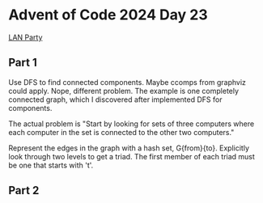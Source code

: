 # Advent of Code 2024 Day 23
[LAN Party](https://adventofcode.com/2024/day/23)

## Part 1

Use DFS to find connected components. Maybe ccomps from graphviz could apply.
Nope, different problem. The example is one completely connected graph, which
I discovered after implemented DFS for components.

The actual problem is "Start by looking for sets of three computers where each computer in the set is connected to the other two computers."

Represent the edges in the graph with a hash set, G{from}{to}.  Explicitly
look through two levels to get a triad. The first member of each triad must
be one that starts with 't'.

## Part 2

